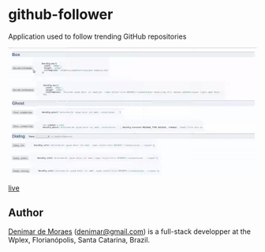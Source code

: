 # github-follower
Application used to follow trending GitHub repositories

![alt text](https://raw.githubusercontent.com/denimar/deni-react-dialog/master/deni-react-dialog.gif)


[live](https://github-follower.herokuapp.com/#/repositories/)


## Author

[Denimar de Moraes](http://github.com/denimar) (denimar@gmail.com) is a full-stack developper at the Wplex, Florianópolis, Santa Catarina, Brazil.
